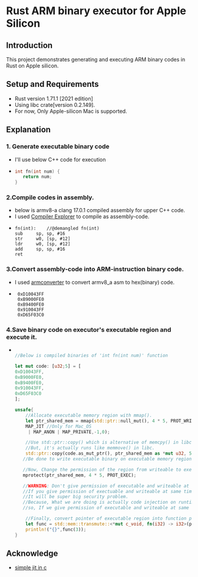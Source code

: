 # Rust ARM binary executor for Apple Silicon

 ## Introduction
 
  This project demonstrates generating and executing ARM binary codes in Rust on Apple silicon.

 ## Setup and Requirements
 
 - Rust version 1.71.1 [2021 edition]
 - Using libc crate[version 0.2.149].
 - For now, Only Apple-silicon Mac is supported.

 ## Explanation
 
  ### 1. Generate executable binary code
  - I'll use below C++ code for execution
  - ```C++
    int fn(int num) {
       return num;
    }
    ```

  ### 2.Compile codes in assembly.
  - below is armv8-a clang 17.0.1 compiled assembly for upper C++ code. 
  - I used [Compiler Explorer](https://godbolt.org/) to compile as assembly-code.
  - ```ASM
    fn(int):    //@demangled fn(int)
    sub     sp, sp, #16
    str     w0, [sp, #12]
    ldr     w0, [sp, #12]
    add     sp, sp, #16
    ret
    ```
 ### 3.Convert assembly-code into ARM-instruction binary code.
  - I used [armconverter](https://armconverter.com/) to convert armv8_a asm to hex(binary) code.
  - ```
     0xD10043FF
     0xB9000FE0
     0xB9400FE0
     0x910043FF
     0xD65F03C0
    ```
 ### 4.Save binary code on executor's executable region and execute it.

  - ```Rust

    //Below is compiled binaries of 'int fn(int num)' function
    
    let mut code: [u32;5] = [
    0xD10043FF,
    0xB9000FE0,
    0xB9400FE0,
    0x910043FF,
    0xD65F03C0
    ];
    
    unsafe{
        //Allocate executable memory region with mmap().
        let ptr_shared_mem = mmap(std::ptr::null_mut(), 4 * 5, PROT_WRITE,
        MAP_JIT //Only for Mac_OS
         | MAP_ANON | MAP_PRIVATE,-1,0);

        //Use std::ptr::copy() which is alternative of memcpy() in libc,
        //But, it's actually runs like memmove() in libc.
        std::ptr::copy(code.as_mut_ptr(), ptr_shared_mem as *mut u32, 5);
       //Be done to write executable binary on executable memory region.

       //Now, Change the permission of the region from writeable to executable.
       mprotect(ptr_shared_mem, 4 * 5, PROT_EXEC);

       //WARNING: Don't give permission of executable and writeable at same time as calling mmap().
       //If you give permission of exectuable and writeable at same time,
       //It will be super big security problem.
       //Because, What we are doing is actually code injection on runtime,
       //so, If we give permission of executable and writeable at same time, It is vulnerable to shellcode injection attack.

        //Finally, convert pointer of executable region into function pointer and call it!
        let func = std::mem::transmute::<*mut c_void, fn(i32) -> i32>(ptr_shared_mem);
        println!("{}",func(3));
    }
    ```
## Acknowledge

 - [simple jit in c](https://blog.reverberate.org/2012/12/hello-jit-world-joy-of-simple-jits.html)

  
